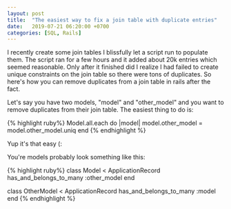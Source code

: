 ```yaml
---
layout: post
title:  "The easiest way to fix a join table with duplicate entries"
date:   2019-07-21 06:20:00 +0700
categories: [SQL, Rails]
---
```


I recently create some join tables I blissfully let a script run to populate them. The script ran for a few hours and it added about 20k entries which seemed reasonable. Only after it finished did I realize I had failed to create unique constraints on the join table so there were tons of duplicates. So here's how you can remove duplicates from a join table in rails after the fact. 

Let's say you have two models, "model" and "other_model" and you want to remove duplicates from their join table. The easiest thing to do is:

{% highlight ruby%}
Model.all.each do |model|
    model.other_model = model.other_model.uniq
end
{% endhighlight %}

Yup it's that easy (:

You're models probably look something like this:

{% highlight ruby%}
class Model < ApplicationRecord
  has_and_belongs_to_many :other_model
end

class OtherModel < ApplicationRecord
  has_and_belongs_to_many :model
end
{% endhighlight %}

